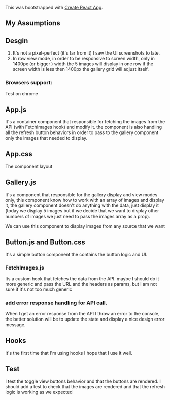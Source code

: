 This  was bootstrapped with [Create React App](https://github.com/facebook/create-react-app).

## My Assumptions

## Desgin

1) It's not a pixel-perfect (it's far from it) I saw the UI screenshots to late.
2) In row view mode, in order to be responsive to screen width, only in 1400px (or bigger ) width the 5 images will display in one row if the screen width is less then 1400px the gallery grid will adjust itself.

### Browsers support:
Test on chrome

## App.js

It's a container component that responsible for fetching the images from the API (with FetchImages hook) and modify it.
the component is also handling all the refresh button behaviors in order to pass to the gallery component only the images that needed to display.

## App.css

The component layout

## Gallery.js

It's a component that responsible for the gallery display and view modes only, this component know how to work with an array of images and display it,
the gallery component doesn't do anything with the data, just display it (today we display 5 images but if we decide that we want to display other numbers of images we just need to pass the images array as a prop).

We can use this component to display images from any source that we want

## Button.js and Button.css

It's a simple button component the contains the button logic and UI.

### FetchImages.js
Its a custom hook that fetches the data from the API.
maybe I should do it more generic and pass the URL and the headers as params, but I am not sure if it's not too much generic

### add error response handling for API call.
When I get an error response from the API I throw an error to the console, the better solution will be to update the state and display a nice design error message.  


 
## Hooks
It's the first time that I'm using hooks I hope that I use it well.

## Test
I test the toggle view buttons behavior and that the buttons are rendered.
I should add a test to check that the images are rendered and that the refresh logic is working as we expected
